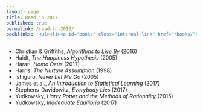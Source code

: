 ```yaml
---
layout: page
title: Read in 2017
published: true
permalink: /read-in-2017/
backlinks: '<ul><li><a id="books" class="internal-link" href="/books/">Books</a></li></ul>'
---
```


* Christian & Griffiths, _Algorithms to Live By_ (2016) 
* Haidt, _The Happiness Hypothesis_ (2005) 
* Harari, _Homo Deus_ (2017) 
* Harris, _The Nurture Assumption_ (1998) 
* Ishiguro, _Never Let Me Go_ (2005) 
* James et al., _An Introduction to Statistical Learning_ (2017) 
* Stephens-Davidowitz, _Everybody Lies_ (2017) 
* Yudkowsky, _Harry Potter and the Methods of Rationality_ (2015) 
* Yudkowsky, _Inadequate Equilibria_ (2017) 
